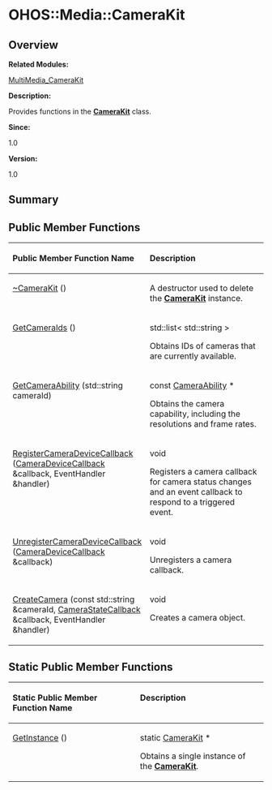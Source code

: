 # OHOS::Media::CameraKit<a name="EN-US_TOPIC_0000001054479573"></a>

## **Overview**<a name="section1846356450084837"></a>

**Related Modules:**

[MultiMedia\_CameraKit](multimedia_camerakit.md)

**Description:**

Provides functions in the  **[CameraKit](ohos-media-camerakit.md)**  class. 

**Since:**

1.0

**Version:**

1.0

## **Summary**<a name="section1128057952084837"></a>

## Public Member Functions<a name="pub-methods"></a>

<a name="table1737726919084837"></a>
<table><thead align="left"><tr id="row1438485495084837"><th class="cellrowborder" valign="top" width="50%" id="mcps1.1.3.1.1"><p id="p1311287129084837"><a name="p1311287129084837"></a><a name="p1311287129084837"></a>Public Member Function Name</p>
</th>
<th class="cellrowborder" valign="top" width="50%" id="mcps1.1.3.1.2"><p id="p1530618767084837"><a name="p1530618767084837"></a><a name="p1530618767084837"></a>Description</p>
</th>
</tr>
</thead>
<tbody><tr id="row932133213084837"><td class="cellrowborder" valign="top" width="50%" headers="mcps1.1.3.1.1 "><p id="p2003074278084837"><a name="p2003074278084837"></a><a name="p2003074278084837"></a><a href="multimedia_camerakit.md#ga7d36867ec1bd57e25d1c60b5de24cbe6">~CameraKit</a> ()</p>
</td>
<td class="cellrowborder" valign="top" width="50%" headers="mcps1.1.3.1.2 "><p id="p1908203702084837"><a name="p1908203702084837"></a><a name="p1908203702084837"></a> </p>
<p id="p823664340084837"><a name="p823664340084837"></a><a name="p823664340084837"></a>A destructor used to delete the <strong id="b2017646138084837"><a name="b2017646138084837"></a><a name="b2017646138084837"></a><a href="ohos-media-camerakit.md">CameraKit</a></strong> instance. </p>
</td>
</tr>
<tr id="row489768631084837"><td class="cellrowborder" valign="top" width="50%" headers="mcps1.1.3.1.1 "><p id="p371433000084837"><a name="p371433000084837"></a><a name="p371433000084837"></a><a href="multimedia_camerakit.md#ga8894d876198f2614d65b432a8a002163">GetCameraIds</a> ()</p>
</td>
<td class="cellrowborder" valign="top" width="50%" headers="mcps1.1.3.1.2 "><p id="p2137886597084837"><a name="p2137886597084837"></a><a name="p2137886597084837"></a>std::list&lt; std::string &gt; </p>
<p id="p827158600084837"><a name="p827158600084837"></a><a name="p827158600084837"></a>Obtains IDs of cameras that are currently available. </p>
</td>
</tr>
<tr id="row938847282084837"><td class="cellrowborder" valign="top" width="50%" headers="mcps1.1.3.1.1 "><p id="p1865418789084837"><a name="p1865418789084837"></a><a name="p1865418789084837"></a><a href="multimedia_camerakit.md#gab4cfb051de29415d080a203ca4639448">GetCameraAbility</a> (std::string cameraId)</p>
</td>
<td class="cellrowborder" valign="top" width="50%" headers="mcps1.1.3.1.2 "><p id="p1259713203084837"><a name="p1259713203084837"></a><a name="p1259713203084837"></a>const <a href="ohos-media-cameraability.md">CameraAbility</a> * </p>
<p id="p1208944555084837"><a name="p1208944555084837"></a><a name="p1208944555084837"></a>Obtains the camera capability, including the resolutions and frame rates. </p>
</td>
</tr>
<tr id="row1915957177084837"><td class="cellrowborder" valign="top" width="50%" headers="mcps1.1.3.1.1 "><p id="p1054839492084837"><a name="p1054839492084837"></a><a name="p1054839492084837"></a><a href="multimedia_camerakit.md#ga4e6cd8787f06c4a82ad982d36029b3ec">RegisterCameraDeviceCallback</a> (<a href="ohos-media-cameradevicecallback.md">CameraDeviceCallback</a> &amp;callback, EventHandler &amp;handler)</p>
</td>
<td class="cellrowborder" valign="top" width="50%" headers="mcps1.1.3.1.2 "><p id="p579915727084837"><a name="p579915727084837"></a><a name="p579915727084837"></a>void </p>
<p id="p229129189084837"><a name="p229129189084837"></a><a name="p229129189084837"></a>Registers a camera callback for camera status changes and an event callback to respond to a triggered event. </p>
</td>
</tr>
<tr id="row1985856625084837"><td class="cellrowborder" valign="top" width="50%" headers="mcps1.1.3.1.1 "><p id="p314398586084837"><a name="p314398586084837"></a><a name="p314398586084837"></a><a href="multimedia_camerakit.md#ga4f0117575ee988f6d74a3636e01f0aba">UnregisterCameraDeviceCallback</a> (<a href="ohos-media-cameradevicecallback.md">CameraDeviceCallback</a> &amp;callback)</p>
</td>
<td class="cellrowborder" valign="top" width="50%" headers="mcps1.1.3.1.2 "><p id="p842893368084837"><a name="p842893368084837"></a><a name="p842893368084837"></a>void </p>
<p id="p1009065650084837"><a name="p1009065650084837"></a><a name="p1009065650084837"></a>Unregisters a camera callback. </p>
</td>
</tr>
<tr id="row304292232084837"><td class="cellrowborder" valign="top" width="50%" headers="mcps1.1.3.1.1 "><p id="p1953192361084837"><a name="p1953192361084837"></a><a name="p1953192361084837"></a><a href="multimedia_camerakit.md#gaa21f4e248e3a46a4f78f4261cba82fe2">CreateCamera</a> (const std::string &amp;cameraId, <a href="ohos-media-camerastatecallback.md">CameraStateCallback</a> &amp;callback, EventHandler &amp;handler)</p>
</td>
<td class="cellrowborder" valign="top" width="50%" headers="mcps1.1.3.1.2 "><p id="p1156663941084837"><a name="p1156663941084837"></a><a name="p1156663941084837"></a>void </p>
<p id="p1047182015084837"><a name="p1047182015084837"></a><a name="p1047182015084837"></a>Creates a camera object. </p>
</td>
</tr>
</tbody>
</table>

## Static Public Member Functions<a name="pub-static-methods"></a>

<a name="table1262423450084837"></a>
<table><thead align="left"><tr id="row998005134084837"><th class="cellrowborder" valign="top" width="50%" id="mcps1.1.3.1.1"><p id="p999865786084837"><a name="p999865786084837"></a><a name="p999865786084837"></a>Static Public Member Function Name</p>
</th>
<th class="cellrowborder" valign="top" width="50%" id="mcps1.1.3.1.2"><p id="p1594590350084837"><a name="p1594590350084837"></a><a name="p1594590350084837"></a>Description</p>
</th>
</tr>
</thead>
<tbody><tr id="row884513512084837"><td class="cellrowborder" valign="top" width="50%" headers="mcps1.1.3.1.1 "><p id="p302820120084837"><a name="p302820120084837"></a><a name="p302820120084837"></a><a href="multimedia_camerakit.md#ga1911ba8eca0e57ddc15df25cf2b21f7b">GetInstance</a> ()</p>
</td>
<td class="cellrowborder" valign="top" width="50%" headers="mcps1.1.3.1.2 "><p id="p1503563113084837"><a name="p1503563113084837"></a><a name="p1503563113084837"></a>static <a href="ohos-media-camerakit.md">CameraKit</a> * </p>
<p id="p271702311084837"><a name="p271702311084837"></a><a name="p271702311084837"></a>Obtains a single instance of the <strong id="b1781434161084837"><a name="b1781434161084837"></a><a name="b1781434161084837"></a><a href="ohos-media-camerakit.md">CameraKit</a></strong>. </p>
</td>
</tr>
</tbody>
</table>

